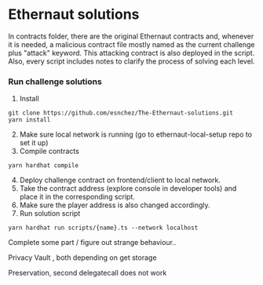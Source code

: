 # Ethernaut solutions

In contracts folder, there are the original Ethernaut contracts and, whenever it is needed, a malicious contract file mostly named as the current challenge plus "attack" keyword. This attacking contract is also deployed in the script. Also, every script includes notes to clarify the process of solving each level.

### Run challenge solutions 

1. Install
```
git clone https://github.com/esnchez/The-Ethernaut-solutions.git
yarn install
```

2. Make sure local network is running (go to ethernaut-local-setup repo to set it up)
3. Compile contracts
```
yarn hardhat compile
```

4. Deploy challenge contract on frontend/client to local network. 
5. Take the contract address (explore console in developer tools) and place it in the corresponding script. 
6. Make sure the player address is also changed accordingly.  
7. Run solution script
```
yarn hardhat run scripts/{name}.ts --network localhost
```


Complete some part / figure out strange behaviour..

Privacy
Vault , both depending on get storage 

Preservation, second delegatecall does not work 
